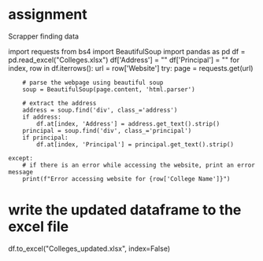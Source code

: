 # assignment
Scrapper finding data

import requests
from bs4 import BeautifulSoup
import pandas as pd
df = pd.read_excel("Colleges.xlsx")
df['Address'] = ""
df['Principal'] = ""
for index, row in df.iterrows():
    url = row['Website']
    try:
        page = requests.get(url)

        # parse the webpage using beautiful soup
        soup = BeautifulSoup(page.content, 'html.parser')

        # extract the address
        address = soup.find('div', class_='address')
        if address:
            df.at[index, 'Address'] = address.get_text().strip()
        principal = soup.find('div', class_='principal')
        if principal:
            df.at[index, 'Principal'] = principal.get_text().strip()
            
    except:
        # if there is an error while accessing the website, print an error message
        print(f"Error accessing website for {row['College Name']}")

# write the updated dataframe to the excel file
df.to_excel("Colleges_updated.xlsx", index=False)
